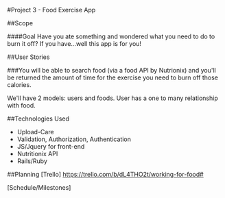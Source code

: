 #Project 3 - Food Exercise App

##Scope

####Goal
Have you ate something and wondered what you need to do to burn it off? If you have...well this app is for you!

##User Stories

###You will be able to search food (via a food API by Nutrionix) and you'll be returned the amount of time for the exercise you need to burn off those calories.

We'll have 2 models: users and foods. User has a one to many relationship with food.

##Technologies Used
* Upload-Care
* Validation, Authorization, Authentication
* JS/Jquery for front-end
* Nutritionix API
* Rails/Ruby

##Planning
[Trello] https://trello.com/b/dL4THO2t/working-for-food#

[Schedule/Milestones] 



